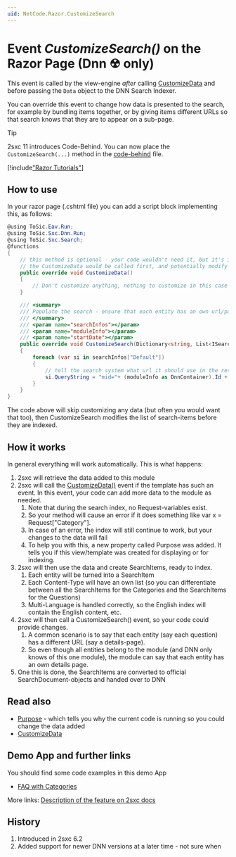 ```yaml
---
uid: NetCode.Razor.CustomizeSearch
---
```


# Event _CustomizeSearch()_ on the Razor Page (Dnn ☢ only)

This event is called by the view-engine _after_ calling [CustomizeData](xref:NetCode.Razor.CustomizeData) and before passing the `Data` object to the DNN Search Indexer. 

You can override this event to change how data is presented to the search, for example by bundling items together, or by giving items different URLs so that search knows that they are to appear on a sub-page. 

> [!TIP]
> 2sxc 11 introduces Code-Behind. You can now place the `CustomizeSearch(...)` method in the [code-behind](xref:NetCode.Razor.OrganizeCode) file.

[!include["Razor Tutorials"](~/shared/tutorials/razor.md)]


## How to use

In your razor page (.cshtml file) you can add a script block implementing this, as follows:

```cs
@using ToSic.Eav.Run;
@using ToSic.Sxc.Dnn.Run;
@using ToSic.Sxc.Search;
@functions
{
    // this method is optional - your code wouldn't need it, but it's in here to show how it would work together
    // the CustomizeData would be called first, and potentially modify what is in the Data-object
    public override void CustomizeData()
    {
        // Don't customize anything, nothing to customize in this case
    }

    /// <summary>
    /// Populate the search - ensure that each entity has an own url/page
    /// </summary>
    /// <param name="searchInfos"></param>
    /// <param name="moduleInfo"></param>
    /// <param name="startDate"></param>
    public override void CustomizeSearch(Dictionary<string, List<ISearchItem>> searchInfos, IContainer moduleInfo, DateTime beginDate)
    {
        foreach (var si in searchInfos["Default"])
        {
            // tell the search system what url it should use in the result
            si.QueryString = "mid="+ (moduleInfo as DnnContainer).Id + "&feature=" + si.Entity.EntityId;
        }
    }
}

```
The code above will skip customizing any data (but often you would want that too), then CustomizeSearch modifies the list of search-items before they are indexed. 

## How it works
In general everything will work automatically. This is what happens:

1. 2sxc will retrieve the data added to this module
2. 2sxc will call the [CustomizeData()](xref:NetCode.Razor.CustomizeData) event if the template has such an event. In this event, your code can add more data to the module as needed.
    1. Note that during the search index, no Request-variables exist.
    1. So your method will cause an error if it does something like var x = Request["Category"].
    1. In case of an error, the index will still continue to work, but your changes to the data will fail
    1. To help you with this, a new property called Purpose was added. It tells you if this view/template was created for displaying or for indexing.
1. 2sxc will then use the data and create SearchItems, ready to index.
    1. Each entity will be turned into a SearchItem
    1. Each Content-Type will have an own list (so you can differentiate between all the SearchItems for the Categories and the SearchItems for the Questions)
    1. Multi-Language is handled correctly, so the English index will contain the English content, etc.
1. 2sxc will then call a CustomizeSearch() event, so your code could provide changes.
    1. A common scenario is to say that each entity (say each question) has a different URL (say a details-page).
    1. So even though all entities belong to the module (and DNN only knows of this one module), the module can say that each entity has an own details page.
1. One this is done, the SearchItems are converted to official SearchDocument-objects and handed over to DNN


## Read also
* [Purpose](xref:NetCode.Razor.Purpose) - which tells you why the current code is running so you could change the data added
* [CustomizeData](xref:NetCode.Razor.CustomizeData)

## Demo App and further links
You should find some code examples in this demo App
* [FAQ with Categories](http://2sxc.org/en/apps/app/faq-with-categories-and-6-views)

More links: [Description of the feature on 2sxc docs](http://2sxc.org/en/Docs-Manuals/Feature/feature/2683)


## History
1. Introduced in 2sxc 6.2
2. Added support for newer DNN versions at a later time - not sure when
